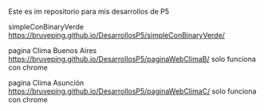 Este es im repositorio para mis desarrollos de P5

simpleConBinaryVerde
https://bruveping.github.io/DesarrollosP5/simpleConBinaryVerde/


pagina Clima Buenos Aires
https://bruveping.github.io/DesarrollosP5/paginaWebClimaB/
solo funciona con chrome

pagina Clima Asunción
https://bruveping.github.io/DesarrollosP5/paginaWebClimaC/
solo funciona con chrome
